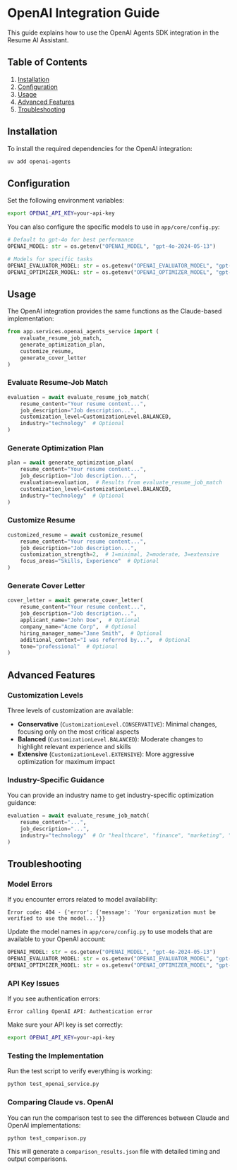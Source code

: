 # OpenAI Integration Guide

This guide explains how to use the OpenAI Agents SDK integration in the Resume AI Assistant.

## Table of Contents

1. [Installation](#installation)
2. [Configuration](#configuration)
3. [Usage](#usage)
4. [Advanced Features](#advanced-features)
5. [Troubleshooting](#troubleshooting)

## Installation

To install the required dependencies for the OpenAI integration:

```bash
uv add openai-agents
```

## Configuration

Set the following environment variables:

```bash
export OPENAI_API_KEY=your-api-key
```

You can also configure the specific models to use in `app/core/config.py`:

```python
# Default to gpt-4o for best performance
OPENAI_MODEL: str = os.getenv("OPENAI_MODEL", "gpt-4o-2024-05-13")

# Models for specific tasks
OPENAI_EVALUATOR_MODEL: str = os.getenv("OPENAI_EVALUATOR_MODEL", "gpt-4o-2024-05-13")
OPENAI_OPTIMIZER_MODEL: str = os.getenv("OPENAI_OPTIMIZER_MODEL", "gpt-4o-2024-05-13")
```

## Usage

The OpenAI integration provides the same functions as the Claude-based implementation:

```python
from app.services.openai_agents_service import (
    evaluate_resume_job_match,
    generate_optimization_plan,
    customize_resume,
    generate_cover_letter
)
```

### Evaluate Resume-Job Match

```python
evaluation = await evaluate_resume_job_match(
    resume_content="Your resume content...",
    job_description="Job description...",
    customization_level=CustomizationLevel.BALANCED,
    industry="technology"  # Optional
)
```

### Generate Optimization Plan

```python
plan = await generate_optimization_plan(
    resume_content="Your resume content...",
    job_description="Job description...",
    evaluation=evaluation,  # Results from evaluate_resume_job_match
    customization_level=CustomizationLevel.BALANCED,
    industry="technology"  # Optional
)
```

### Customize Resume

```python
customized_resume = await customize_resume(
    resume_content="Your resume content...",
    job_description="Job description...",
    customization_strength=2,  # 1=minimal, 2=moderate, 3=extensive
    focus_areas="Skills, Experience"  # Optional
)
```

### Generate Cover Letter

```python
cover_letter = await generate_cover_letter(
    resume_content="Your resume content...",
    job_description="Job description...",
    applicant_name="John Doe",  # Optional
    company_name="Acme Corp",  # Optional
    hiring_manager_name="Jane Smith",  # Optional
    additional_context="I was referred by...",  # Optional
    tone="professional"  # Optional
)
```

## Advanced Features

### Customization Levels

Three levels of customization are available:

- **Conservative** (`CustomizationLevel.CONSERVATIVE`): Minimal changes, focusing only on the most critical aspects
- **Balanced** (`CustomizationLevel.BALANCED`): Moderate changes to highlight relevant experience and skills
- **Extensive** (`CustomizationLevel.EXTENSIVE`): More aggressive optimization for maximum impact

### Industry-Specific Guidance

You can provide an industry name to get industry-specific optimization guidance:

```python
evaluation = await evaluate_resume_job_match(
    resume_content="...",
    job_description="...",
    industry="technology"  # Or "healthcare", "finance", "marketing", "education"
)
```

## Troubleshooting

### Model Errors

If you encounter errors related to model availability:

```
Error code: 404 - {'error': {'message': 'Your organization must be verified to use the model...'}}
```

Update the model names in `app/core/config.py` to use models that are available to your OpenAI account:

```python
OPENAI_MODEL: str = os.getenv("OPENAI_MODEL", "gpt-4o-2024-05-13")
OPENAI_EVALUATOR_MODEL: str = os.getenv("OPENAI_EVALUATOR_MODEL", "gpt-4o-2024-05-13")
OPENAI_OPTIMIZER_MODEL: str = os.getenv("OPENAI_OPTIMIZER_MODEL", "gpt-4o-2024-05-13")
```

### API Key Issues

If you see authentication errors:

```
Error calling OpenAI API: Authentication error
```

Make sure your API key is set correctly:

```bash
export OPENAI_API_KEY=your-api-key
```

### Testing the Implementation

Run the test script to verify everything is working:

```bash
python test_openai_service.py
```

### Comparing Claude vs. OpenAI

You can run the comparison test to see the differences between Claude and OpenAI implementations:

```bash
python test_comparison.py
```

This will generate a `comparison_results.json` file with detailed timing and output comparisons.